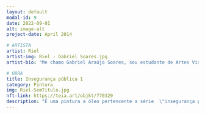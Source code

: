 ```yaml
---
layout: default
modal-id: 9
date: 2022-09-01
alt: image-alt
project-date: April 2014

# ARTISTA
artist: Riel
artist-img: Riel - Gabriel Soares.jpg
artist-bio: "Me chamo Gabriel Araújo Soares, sou estudante de Artes Visuais na Universidade Federal de Minas Gerais, morador de periferia e auto declarado pardo. Sobre minha produção artística, apesar de explorar múltiplas habilitações dentro das artes visuais, meu foco tem sido na pintura, onde tenho desenvolvido meu trabalho em torno de questões como desigualdade, racismo e principalmente violência."

# OBRA
title: Insegurança pública 1
category: Pintura
img: Riel-SemTitulo.jpg
nft-link: https://teia.art/objkt/770329
description: "É uma pintura a óleo pertencente a série  \"insegurança pública\". Na pintura usei como referência um registro fotográfico da ditadura militar brasileira e uma foto de uma amiga negra. O objetivo da série  é a partir do fazer artístico refletir sobre as imagens de violência enquanto mecanismos de opressão e resistência durante o período da ditadura militar brasileira, considerando os aspectos de raça, classe e gênero; e pensar nas semelhanças e diferenças com as imagens de violência nos dias atuais. A metodologia é criar obras visual de pintura e “ instalação” inspiradas nas imagem de violência de mídias e de documentos oficiais do período da ditadura militar e dos dias atuais, refletindo sobre os atravessamentos de raça, classe e gênero." 
---
```

